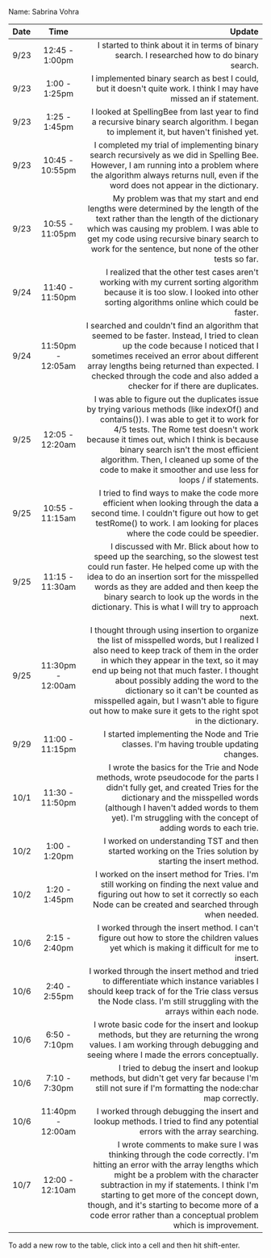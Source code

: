 Name: Sabrina Vohra

| Date |       Time        |                                                                                                                                                                                                                                                                                                                                                                                                                        Update |
|:-----|:-----------------:|------------------------------------------------------------------------------------------------------------------------------------------------------------------------------------------------------------------------------------------------------------------------------------------------------------------------------------------------------------------------------------------------------------------------------:|
| 9/23 |  12:45 - 1:00pm   |                                                                                                                                                                                                                                                                                                                                  I started to think about it in terms of binary search. I researched how to do binary search. |
| 9/23 |   1:00 - 1:25pm   |                                                                                                                                                                                                                                                                                                            I implemented binary search as best I could, but it doesn't quite work. I think I may have missed an if statement. |
| 9/23 |   1:25 - 1:45pm   |                                                                                                                                                                                                                                                                                        I looked at SpellingBee from last year to find a recursive binary search algorithm. I began to implement it, but haven't finished yet. |
| 9/23 |  10:45 - 10:55pm  |                                                                                                                                                                                                   I completed my trial of implementing binary search recursively as we did in Spelling Bee. However, I am running into a problem where the algorithm always returns null, even if the word does not appear in the dictionary. |
| 9/23 |  10:55 - 11:05pm  |                                                                                                                                           My problem was that my start and end lengths were determined by the length of the text rather than the length of the dictionary which was causing my problem. I was able to get my code using recursive binary search to work for the sentence, but none of the other tests so far. |
| 9/24 |  11:40 - 11:50pm  |                                                                                                                                                                                                                                            I realized that the other test cases aren't working with my current sorting algorithm because it is too slow. I looked into other sorting algorithms online which could be faster. |
| 9/24 | 11:50pm - 12:05am |                                                                                                                   I searched and couldn't find an algorithm that seemed to be faster. Instead, I tried to clean up the code because I noticed that I sometimes received an error about different array lengths being returned than expected. I checked through the code and also added a checker for if there are duplicates. |
| 9/25 |  12:05 - 12:20am  |                                              I was able to figure out the duplicates issue by trying various methods (like indexOf() and contains()). I was able to get it to work for 4/5 tests. The Rome test doesn't work because it times out, which I think is because binary search isn't the most efficient algorithm. Then, I cleaned up some of the code to make it smoother and use less for loops / if statements. |
| 9/25 |  10:55 - 11:15am  |                                                                                                                                                                                                              I tried to find ways to make the code more efficient when looking through the data a second time. I couldn't figure out how to get testRome() to work. I am looking for places where the code could be speedier. |
| 9/25 |  11:15 - 11:30am  |                                                                                                    I discussed with Mr. Blick about how to speed up the searching, so the slowest test could run faster. He helped come up with the idea to do an insertion sort for the misspelled words as they are added and then keep the binary search to look up the words in the dictionary. This is what I will try to approach next. |
| 9/25 | 11:30pm - 12:00am | I thought through using insertion to organize the list of misspelled words, but I realized I also need to keep track of them in the order in which they appear in the text, so it may end up being not that much faster. I thought about possibly adding the word to the dictionary so it can't be counted as misspelled again, but I wasn't able to figure out how to make sure it gets to the right spot in the dictionary. |
| 9/29 |  11:00 - 11:15pm  |                                                                                                                                                                                                                                                                                                                                        I started implementing the Node and Trie classes. I'm having trouble updating changes. |
| 10/1 |  11:30 - 11:50pm  |                                                                                                                                                I wrote the basics for the Trie and Node methods, wrote pseudocode for the parts I didn't fully get, and created Tries for the dictionary and the misspelled words (although I haven't added words to them yet). I'm struggling with the concept of adding words to each trie. |
| 10/2 |   1:00 - 1:20pm   |                                                                                                                                                                                                                                                                                                                   I worked on understanding TST and then started working on the Tries solution by starting the insert method. |
| 10/2 |   1:20 - 1:45pm   |                                                                                                                                                                                                                                   I worked on the insert method for Tries. I'm still working on finding the next value and figuring out how to set it correctly so each Node can be created and searched through when needed. |
| 10/6 |   2:15 - 2:40pm   |                                                                                                                                                                                                                                                                                    I worked through the insert method. I can't figure out how to store the children values yet which is making it difficult for me to insert. |
| 10/6 |   2:40 - 2:55pm   |                                                                                                                                                                                                                I worked through the insert method and tried to differentiate which instance variables I should keep track of for the Trie class versus the Node class. I'm still struggling with the arrays within each node. |
| 10/6 |   6:50 - 7:10pm   |                                                                                                                                                                                                                                                I wrote basic code for the insert and lookup methods, but they are returning the wrong values. I am working through debugging and seeing where I made the errors conceptually. |
| 10/6 |   7:10 - 7:30pm   |                                                                                                                                                                                                                                                                             I tried to debug the insert and lookup methods, but didn't get very far because I'm still not sure if I'm formatting the node:char map correctly. |
| 10/6 | 11:40pm - 12:00am |                                                                                                                                                                                                                                                                                                      I worked through debugging the insert and lookup methods. I tried to find any potential errors with the array searching. |
| 10/7 |  12:00 - 12:10am  |                                                       I wrote comments to make sure I was thinking through the code correctly. I'm hitting an error with the array lengths which might be a problem with the character subtraction in my if statements. I think I'm starting to get more of the concept down, though, and it's starting to become more of a code error rather than a conceptual problem which is improvement. |

To add a new row to the table, click into a cell and then hit shift-enter.
